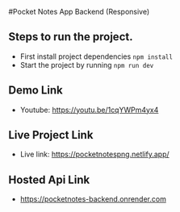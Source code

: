 #Pocket Notes App Backend (Responsive)

## Steps to run the project.
- First install project dependencies
  ```npm install```
- Start the project by running
  ```npm run dev```

## Demo Link
- Youtube: https://youtu.be/1cqYWPm4yx4

## Live Project Link
- Live link: https://pocketnotespng.netlify.app/

## Hosted Api Link
- https://pocketnotes-backend.onrender.com

